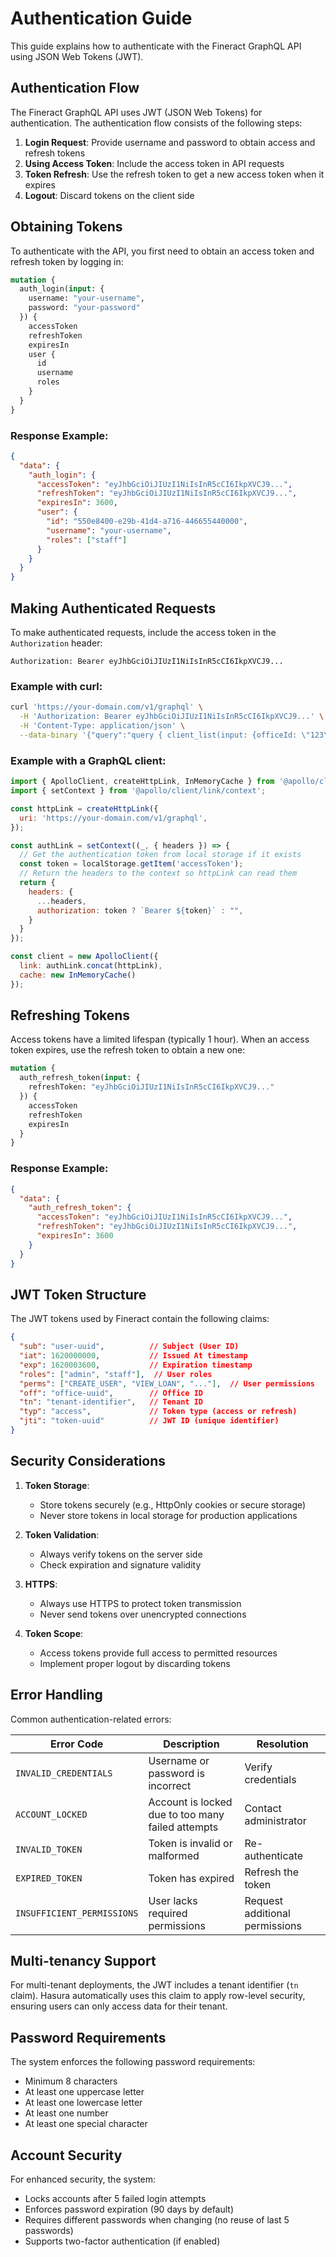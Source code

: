# Authentication Guide

This guide explains how to authenticate with the Fineract GraphQL API using JSON Web Tokens (JWT).

## Authentication Flow

The Fineract GraphQL API uses JWT (JSON Web Tokens) for authentication. The authentication flow consists of the following steps:

1. **Login Request**: Provide username and password to obtain access and refresh tokens
2. **Using Access Token**: Include the access token in API requests
3. **Token Refresh**: Use the refresh token to get a new access token when it expires
4. **Logout**: Discard tokens on the client side

## Obtaining Tokens

To authenticate with the API, you first need to obtain an access token and refresh token by logging in:

```graphql
mutation {
  auth_login(input: {
    username: "your-username",
    password: "your-password"
  }) {
    accessToken
    refreshToken
    expiresIn
    user {
      id
      username
      roles
    }
  }
}
```

### Response Example:

```json
{
  "data": {
    "auth_login": {
      "accessToken": "eyJhbGciOiJIUzI1NiIsInR5cCI6IkpXVCJ9...",
      "refreshToken": "eyJhbGciOiJIUzI1NiIsInR5cCI6IkpXVCJ9...",
      "expiresIn": 3600,
      "user": {
        "id": "550e8400-e29b-41d4-a716-446655440000",
        "username": "your-username",
        "roles": ["staff"]
      }
    }
  }
}
```

## Making Authenticated Requests

To make authenticated requests, include the access token in the `Authorization` header:

```
Authorization: Bearer eyJhbGciOiJIUzI1NiIsInR5cCI6IkpXVCJ9...
```

### Example with curl:

```bash
curl 'https://your-domain.com/v1/graphql' \
  -H 'Authorization: Bearer eyJhbGciOiJIUzI1NiIsInR5cCI6IkpXVCJ9...' \
  -H 'Content-Type: application/json' \
  --data-binary '{"query":"query { client_list(input: {officeId: \"123\"}) { totalCount clients { id displayName } } }"}'
```

### Example with a GraphQL client:

```javascript
import { ApolloClient, createHttpLink, InMemoryCache } from '@apollo/client';
import { setContext } from '@apollo/client/link/context';

const httpLink = createHttpLink({
  uri: 'https://your-domain.com/v1/graphql',
});

const authLink = setContext((_, { headers }) => {
  // Get the authentication token from local storage if it exists
  const token = localStorage.getItem('accessToken');
  // Return the headers to the context so httpLink can read them
  return {
    headers: {
      ...headers,
      authorization: token ? `Bearer ${token}` : "",
    }
  }
});

const client = new ApolloClient({
  link: authLink.concat(httpLink),
  cache: new InMemoryCache()
});
```

## Refreshing Tokens

Access tokens have a limited lifespan (typically 1 hour). When an access token expires, use the refresh token to obtain a new one:

```graphql
mutation {
  auth_refresh_token(input: {
    refreshToken: "eyJhbGciOiJIUzI1NiIsInR5cCI6IkpXVCJ9..."
  }) {
    accessToken
    refreshToken
    expiresIn
  }
}
```

### Response Example:

```json
{
  "data": {
    "auth_refresh_token": {
      "accessToken": "eyJhbGciOiJIUzI1NiIsInR5cCI6IkpXVCJ9...",
      "refreshToken": "eyJhbGciOiJIUzI1NiIsInR5cCI6IkpXVCJ9...",
      "expiresIn": 3600
    }
  }
}
```

## JWT Token Structure

The JWT tokens used by Fineract contain the following claims:

```json
{
  "sub": "user-uuid",          // Subject (User ID)
  "iat": 1620000000,           // Issued At timestamp
  "exp": 1620003600,           // Expiration timestamp
  "roles": ["admin", "staff"],  // User roles
  "perms": ["CREATE_USER", "VIEW_LOAN", "..."],  // User permissions
  "off": "office-uuid",        // Office ID
  "tn": "tenant-identifier",   // Tenant ID
  "typ": "access",             // Token type (access or refresh)
  "jti": "token-uuid"          // JWT ID (unique identifier)
}
```

## Security Considerations

1. **Token Storage**: 
   - Store tokens securely (e.g., HttpOnly cookies or secure storage)
   - Never store tokens in local storage for production applications

2. **Token Validation**:
   - Always verify tokens on the server side
   - Check expiration and signature validity

3. **HTTPS**: 
   - Always use HTTPS to protect token transmission
   - Never send tokens over unencrypted connections

4. **Token Scope**:
   - Access tokens provide full access to permitted resources
   - Implement proper logout by discarding tokens

## Error Handling

Common authentication-related errors:

| Error Code | Description | Resolution |
|------------|-------------|------------|
| `INVALID_CREDENTIALS` | Username or password is incorrect | Verify credentials |
| `ACCOUNT_LOCKED` | Account is locked due to too many failed attempts | Contact administrator |
| `INVALID_TOKEN` | Token is invalid or malformed | Re-authenticate |
| `EXPIRED_TOKEN` | Token has expired | Refresh the token |
| `INSUFFICIENT_PERMISSIONS` | User lacks required permissions | Request additional permissions |

## Multi-tenancy Support

For multi-tenant deployments, the JWT includes a tenant identifier (`tn` claim). Hasura automatically uses this claim to apply row-level security, ensuring users can only access data for their tenant.

## Password Requirements

The system enforces the following password requirements:

- Minimum 8 characters
- At least one uppercase letter
- At least one lowercase letter
- At least one number
- At least one special character

## Account Security

For enhanced security, the system:

- Locks accounts after 5 failed login attempts
- Enforces password expiration (90 days by default)
- Requires different passwords when changing (no reuse of last 5 passwords)
- Supports two-factor authentication (if enabled)